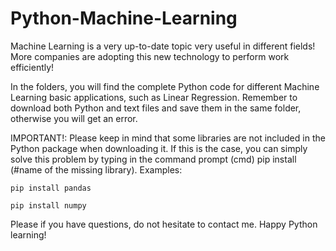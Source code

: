 # Python-Machine-Learning

Machine Learning is a very up-to-date topic very useful in different fields! More companies are adopting this new technology to perform work efficiently!

In the folders, you will find the complete Python code for different Machine Learning basic applications, such as Linear Regression. Remember to download both Python and text files and save them in the same folder, otherwise you will get an error. 

IMPORTANT!: Please keep in mind that some libraries are not included in the Python package when downloading it. If this is the case, you can simply solve this problem by typing in the command prompt (cmd) pip install (#name of the missing library). Examples:

    pip install pandas

    pip install numpy

Please if you have questions, do not hesitate to contact me. Happy Python learning!
